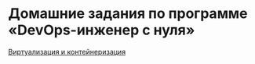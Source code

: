 # Домашние задания по программе «DevOps-инженер с нуля»



[Виртуализация и контейнеризация](https://github.com/BaryshnikovNV/netology-devops/blob/virt-01-basics/VIRTD-35/README.md)